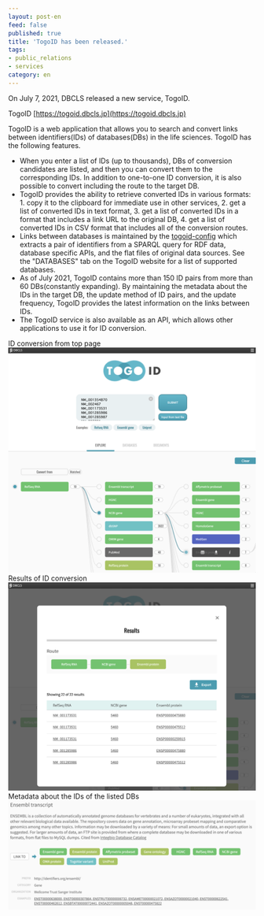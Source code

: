 ```yaml
---
layout: post-en
feed: false
published: true
title: 'TogoID has been released.'
tags:
- public_relations
- services
category: en
---
```


On July 7, 2021, DBCLS released a new service, TogoID.

TogoID
[https://togoid.dbcls.jp](https://togoid.dbcls.jp)

TogoID is a web application that allows you to search and convert links between identifiers(IDs) of databases(DBs) in the life sciences.
TogoID has the following features. 
<ul>
	<li>When you enter a list of IDs (up to thousands), DBs of conversion candidates are listed, and then you can convert them to the corresponding IDs. In addition to one-to-one ID conversion, it is also possible to convert including the route to the target DB.</li>
	<li>TogoID provides the ability to retrieve converted IDs in various formats: 1. copy it to the clipboard for immediate use in other services, 2. get a list of converted IDs in text format, 3. get a list of converted IDs in a format that includes a link URL to the original DB, 4. get a list of converted IDs in CSV format that includes all of the conversion routes.</li>
	<li>Links between databases is maintained by the <a href="https://github.com/dbcls/togoid-config" target="_blank" rel="noopener">togoid-config</a> which extracts a pair of identifiers from a SPARQL query for RDF data, database specific APIs, and the flat files of original data sources. See the "DATABASES" tab on the TogoID website for a list of supported databases.</li>
	<li>As of July 2021, TogoID contains more than 150 ID pairs from more than 60 DBs(constantly expanding). By maintaining the metadata about the IDs in the target DB, the update method of ID pairs, and the update frequency, TogoID provides the latest information on the links between IDs.</li>
	<li>The TogoID service is also available as an API, which allows other applications to use it for ID conversion.</li>
</ul>

ID conversion from top page
    ![Fig-1](https://raw.githubusercontent.com/dbcls/website/master/services/images/TogoID_fig-1_20210707.png)
Results of ID conversion
    ![Fig-2](https://raw.githubusercontent.com/dbcls/website/master/services/images/TogoID_fig-2_20210707.png)
Metadata about the IDs of the listed DBs
    ![Fig-3](https://raw.githubusercontent.com/dbcls/website/master/services/images/TogoID_fig-3_20210707.png)
